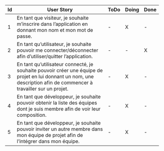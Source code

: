 Id |							User Story																																																										  	   | ToDo    |  Doing| Done
---|-----------------------------------------------------------------------------------------------------------------------------------------------------------------------------------------------------------------------------------------------------------------------------------|-------------|------------|-------
1  | En tant que visiteur, je souhaite m’inscrire dans l’application en donnant mon nom et mon mot de passe.																																											   	   |	-		 |	 X  | -
2  | En tant qu’utilisateur, je souhaite pouvoir me connecter/déconnecter afin d’utiliser/quitter l’application.																																										   |	-		 |	 -  | X
3  | En tant qu’utilisateur connecté, je souhaite pouvoir créer une équipe de projet en lui donnant un nom, une description  afin de commencer à travailler sur un projet. 																									       |	-	 |	 X  | -
4  | En tant que développeur, je souhaite pouvoir obtenir la liste des équipes dont je suis membre afin de voir leur composition.																																	   |	-		 |	 X  | -
5  | En tant que développeur, je souhaite pouvoir inviter un autre membre dans mon équipe de projet afin de l’intégrer dans mon équipe.															  				   |	 -	 | 	X   |   -


